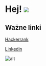 Hej! ![](https://user-images.githubusercontent.com/18350557/176309783-0785949b-9127-417c-8b55-ab5a4333674e.gif) 
======

## Ważne linki
[Hackerrank](https://www.hackerrank.com/profile/piatekrafa)

[Linkedin](https://www.linkedin.com/in/nojsudoggo/)

![alt](https://github.com/DogNoise/DogNoise/tree/main/images/hr_badges.png)
